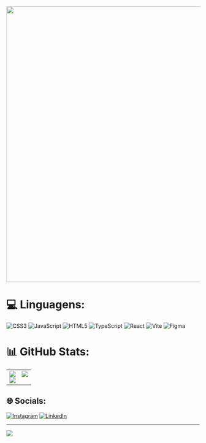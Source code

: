 <div align="center">
  <img src="https://media0.giphy.com/media/v1.Y2lkPTc5MGI3NjExZjNxOW16c2dqcGM3d3hsM3JlbHRlNzA0cWV6bDZseDY1NGEwZ2pnZyZlcD12MV9pbnRlcm5hbF9naWZfYnlfaWQmY3Q9Zw/4QkiIdlJXvGPC/giphy.gif" width= 720px; />
</div>

# 💻 Linguagens:
![CSS3](https://img.shields.io/badge/css3-%231572B6.svg?style=plastic&logo=css3&logoColor=white) ![JavaScript](https://img.shields.io/badge/javascript-%23323330.svg?style=plastic&logo=javascript&logoColor=%23F7DF1E) ![HTML5](https://img.shields.io/badge/html5-%23E34F26.svg?style=plastic&logo=html5&logoColor=white) ![TypeScript](https://img.shields.io/badge/typescript-%23007ACC.svg?style=plastic&logo=typescript&logoColor=white) ![React](https://img.shields.io/badge/react-%2320232a.svg?style=plastic&logo=react&logoColor=%2361DAFB) ![Vite](https://img.shields.io/badge/vite-%23646CFF.svg?style=plastic&logo=vite&logoColor=white) ![Figma](https://img.shields.io/badge/figma-%23F24E1E.svg?style=plastic&logo=figma&logoColor=white)

# 📊 GitHub Stats:
<table>
  <tr>
    <td valign="top">
      <img src="https://nirzak-streak-stats.vercel.app/?user=arthurvictor99-0&theme=algolia&hide_border=false" />
       <br/>
      <img src="https://github-readme-stats.vercel.app/api?username=arthurvictor99-0&theme=algolia&hide_border=false&include_all_commits=false&count_private=false" />
    </td>
    <td valign="top">
      <img src="https://github-readme-stats.vercel.app/api/top-langs/?username=arthurvictor99-0&theme=algolia&hide_border=false&include_all_commits=false&count_private=false&layout=compact" />
    </td>
  </tr>
</table>

## 🌐 Socials:
[![Instagram](https://img.shields.io/badge/Instagram-%23E4405F.svg?logo=Instagram&logoColor=white)](https://instagram.com/arthuurrodrigues_) [![LinkedIn](https://img.shields.io/badge/LinkedIn-%230077B5.svg?logo=linkedin&logoColor=white)](https://linkedin.com/in/www.linkedin.com/in/arthur-victor-421091292) 

---
[![](https://visitcount.itsvg.in/api?id=arthurvictor99-0&icon=0&color=0)](https://visitcount.itsvg.in)
